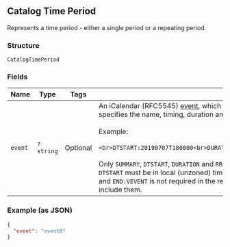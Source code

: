 ## Catalog Time Period

Represents a time period - either a single period or a repeating period.

### Structure

`CatalogTimePeriod`

### Fields

| Name | Type | Tags | Description | Getter | Setter |
|  --- | --- | --- | --- | --- | --- |
| `event` | `?string` | Optional | An iCalendar (RFC5545) [event](https://tools.ietf.org/html/rfc5545#section-3.6.1), which<br>specifies the name, timing, duration and recurrence of this time period.<br><br>Example:<br><br>```<br>DTSTART:20190707T180000<br>DURATION:P2H<br>RRULE:FREQ=WEEKLY;BYDAY=MO,WE,FR<br>```<br><br>Only `SUMMARY`, `DTSTART`, `DURATION` and `RRULE` fields are supported.<br>`DTSTART` must be in local (unzoned) time format. Note that while `BEGIN:VEVENT`<br>and `END:VEVENT` is not required in the request. The response will always<br>include them. | getEvent(): ?string | setEvent(?string event): void |

### Example (as JSON)

```json
{
  "event": "event0"
}
```

